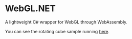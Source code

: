 # WebGL.NET

A lightweight C# wrapper for WebGL through WebAssembly.

You can see the rotating cube sample running [here](https://marcoscobena.com/tmp/webgldotnet/).
